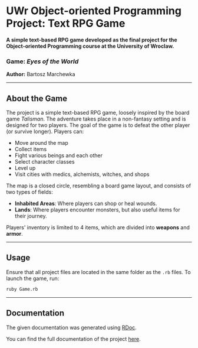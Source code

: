 # UWr Object-oriented Programming Project: Text RPG Game

**A simple text-based RPG game developed as the final project for the Object-oriented Programming course at the University of Wroclaw.**

### Game: *Eyes of the World*

**Author:** Bartosz Marchewka

---

## About the Game

The project is a simple text-based RPG game, loosely inspired by the board game *Talisman*. The adventure takes place in a non-fantasy setting and is designed for two players. The goal of the game is to defeat the other player (or survive longer). Players can:

- Move around the map
- Collect items
- Fight various beings and each other
- Select character classes
- Level up
- Visit cities with medics, alchemists, witches, and shops

The map is a closed circle, resembling a board game layout, and consists of two types of fields:

- **Inhabited Areas**: Where players can shop or heal wounds.
- **Lands**: Where players encounter monsters, but also useful items for their journey.

Players' inventory is limited to 4 items, which are divided into **weapons** and **armor**.

---

## Usage

Ensure that all project files are located in the same folder as the `.rb` files. To launch the game, run:

```bash
ruby Game.rb
```

---

## Documentation

The given documentation was generated using [RDoc](https://ruby.github.io/rdoc/).

You can find the full documentation of the project [here](https://Anubis303.github.io/UWr-Object-Oriented-Programming-Project-Text-RPG-game/).


